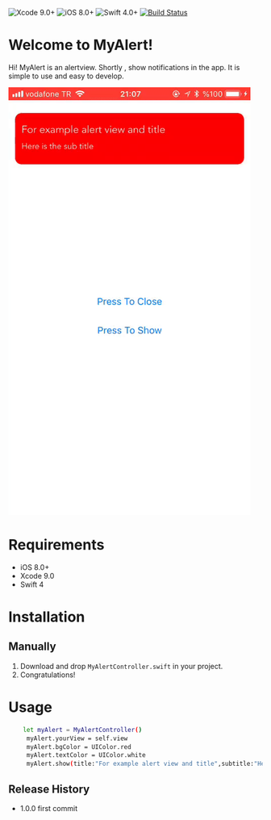 ![Xcode 9.0+](https://img.shields.io/badge/Xcode-9.0%2B-blue.svg)
![iOS 8.0+](https://img.shields.io/badge/iOS-8.0%2B-blue.svg)
![Swift 4.0+](https://img.shields.io/badge/Swift-4.0%2B-orange.svg)
[![Build Status](https://travis-ci.org/TBXark/PinterestSegment.svg?branch=master)](https://travis-ci.org/TBXark/PinterestSegment)

# Welcome to MyAlert!

Hi! MyAlert is an alertview. Shortly , show notifications in the app. It is simple to use and easy to develop.

![](gorsel.gif)


# Requirements

- iOS 8.0+
- Xcode 9.0
- Swift 4

# Installation

  ## Manually
  1. Download and drop ```MyAlertController.swift``` in your project.  
  2. Congratulations!  

# Usage 

```sh
    let myAlert = MyAlertController()
     myAlert.yourView = self.view
     myAlert.bgColor = UIColor.red
     myAlert.textColor = UIColor.white
     myAlert.show(title:"For example alert view and title",subtitle:"Here is the sub title",delay:3)
```


## Release History

* 1.0.0
  first commit
